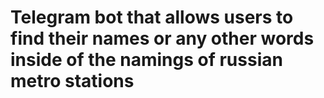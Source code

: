 # Telegram bot that allows users to find their names or any other words inside of the namings of russian metro stations

